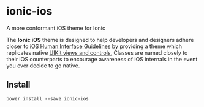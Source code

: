 # ionic-ios
A more conformant iOS theme for Ionic

The **Ionic iOS** theme is designed to help developers and designers adhere closer to [iOS Human Interface Guidelines](https://developer.apple.com/library/ios/documentation/UserExperience/Conceptual/MobileHIG/) by providing a theme which replicates native [UIKit views and controls.](https://developer.apple.com/library/ios/documentation/UserExperience/Conceptual/UIKitUICatalog/) Classes are named closely to their iOS counterparts to encourage awareness of iOS internals in the event you ever decide to go native.

## Install

`bower install --save ionic-ios`
